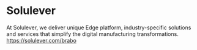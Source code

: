 # Solulever
At Solulever, we deliver unique Edge platform, industry-specific solutions and services that simplify the digital manufacturing transformations. https://solulever.com/brabo

